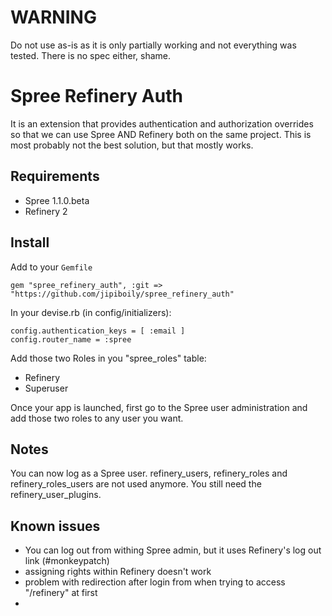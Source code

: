 # WARNING
Do not use as-is as it is only partially working and not everything was tested. There is no spec either, shame.

Spree Refinery Auth
==============
It is an extension that provides authentication and authorization overrides so that we can use Spree AND Refinery both on the same project. This is most probably not the best solution, but that mostly works.

Requirements
------------
- Spree 1.1.0.beta
- Refinery 2

Install
-------
Add to your ```Gemfile```

	gem "spree_refinery_auth", :git => "https://github.com/jipiboily/spree_refinery_auth"


In your devise.rb (in config/initializers):

	config.authentication_keys = [ :email ]
	config.router_name = :spree

Add those two Roles in you "spree_roles" table:

- Refinery
- Superuser

Once your app is launched, first go to the Spree user administration and add those two roles to any user you want.

Notes
-----
You can now log as a Spree user. refinery_users, refinery_roles and refinery_roles_users are not used anymore. You still need the refinery_user_plugins.

Known issues
------------
- You can log out from withing Spree admin, but it uses Refinery's log out link (#monkeypatch)
- assigning rights within Refinery doesn't work
- problem with redirection after login from when trying to access "/refinery" at first
- 